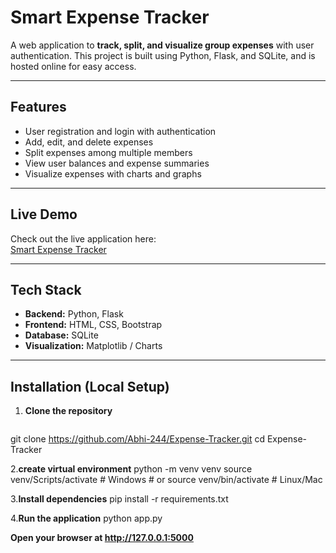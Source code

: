 # Smart Expense Tracker

A web application to **track, split, and visualize group expenses** with user authentication. This project is built using Python, Flask, and SQLite, and is hosted online for easy access.

---

## Features

- User registration and login with authentication
- Add, edit, and delete expenses
- Split expenses among multiple members
- View user balances and expense summaries
- Visualize expenses with charts and graphs

---

## Live Demo

Check out the live application here:  
[Smart Expense Tracker](https://expense-tracker-k0ue.onrender.com)

---

## Tech Stack

- **Backend:** Python, Flask  
- **Frontend:** HTML, CSS, Bootstrap  
- **Database:** SQLite  
- **Visualization:** Matplotlib / Charts  

---

## Installation (Local Setup)

1. **Clone the repository**
   ```bash
  git clone https://github.com/Abhi-244/Expense-Tracker.git
  cd Expense-Tracker
  
2.**create virtual environment**
    python -m venv venv
    source venv/Scripts/activate   # Windows
    # or
    source venv/bin/activate       # Linux/Mac
    
3.**Install dependencies**
   pip install -r requirements.txt
   
4.**Run the application**
   python app.py

   **Open your browser at http://127.0.0.1:5000**


